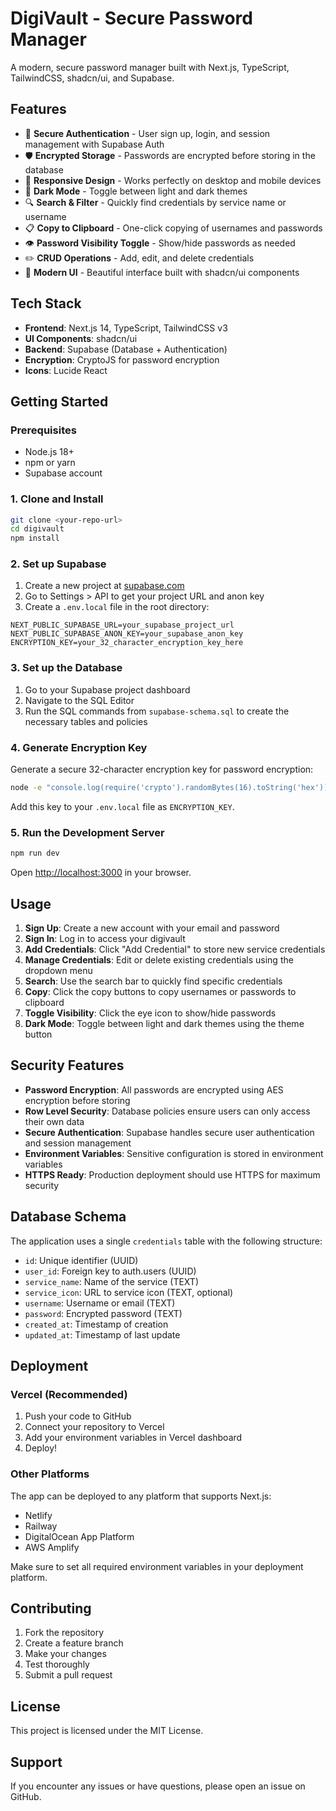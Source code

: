 # DigiVault - Secure Password Manager

A modern, secure password manager built with Next.js, TypeScript, TailwindCSS, shadcn/ui, and Supabase.

## Features

- 🔐 **Secure Authentication** - User sign up, login, and session management with Supabase Auth
- 🛡️ **Encrypted Storage** - Passwords are encrypted before storing in the database
- 📱 **Responsive Design** - Works perfectly on desktop and mobile devices
- 🌙 **Dark Mode** - Toggle between light and dark themes
- 🔍 **Search & Filter** - Quickly find credentials by service name or username
- 📋 **Copy to Clipboard** - One-click copying of usernames and passwords
- 👁️ **Password Visibility Toggle** - Show/hide passwords as needed
- ✏️ **CRUD Operations** - Add, edit, and delete credentials
- 🎨 **Modern UI** - Beautiful interface built with shadcn/ui components

## Tech Stack

- **Frontend**: Next.js 14, TypeScript, TailwindCSS v3
- **UI Components**: shadcn/ui
- **Backend**: Supabase (Database + Authentication)
- **Encryption**: CryptoJS for password encryption
- **Icons**: Lucide React

## Getting Started

### Prerequisites

- Node.js 18+ 
- npm or yarn
- Supabase account

### 1. Clone and Install

```bash
git clone <your-repo-url>
cd digivault
npm install
```

### 2. Set up Supabase

1. Create a new project at [supabase.com](https://supabase.com)
2. Go to Settings > API to get your project URL and anon key
3. Create a `.env.local` file in the root directory:

```env
NEXT_PUBLIC_SUPABASE_URL=your_supabase_project_url
NEXT_PUBLIC_SUPABASE_ANON_KEY=your_supabase_anon_key
ENCRYPTION_KEY=your_32_character_encryption_key_here
```

### 3. Set up the Database

1. Go to your Supabase project dashboard
2. Navigate to the SQL Editor
3. Run the SQL commands from `supabase-schema.sql` to create the necessary tables and policies

### 4. Generate Encryption Key

Generate a secure 32-character encryption key for password encryption:

```bash
node -e "console.log(require('crypto').randomBytes(16).toString('hex'))"
```

Add this key to your `.env.local` file as `ENCRYPTION_KEY`.

### 5. Run the Development Server

```bash
npm run dev
```

Open [http://localhost:3000](http://localhost:3000) in your browser.

## Usage

1. **Sign Up**: Create a new account with your email and password
2. **Sign In**: Log in to access your digivault
3. **Add Credentials**: Click "Add Credential" to store new service credentials
4. **Manage Credentials**: Edit or delete existing credentials using the dropdown menu
5. **Search**: Use the search bar to quickly find specific credentials
6. **Copy**: Click the copy buttons to copy usernames or passwords to clipboard
7. **Toggle Visibility**: Click the eye icon to show/hide passwords
8. **Dark Mode**: Toggle between light and dark themes using the theme button

## Security Features

- **Password Encryption**: All passwords are encrypted using AES encryption before storing
- **Row Level Security**: Database policies ensure users can only access their own data
- **Secure Authentication**: Supabase handles secure user authentication and session management
- **Environment Variables**: Sensitive configuration is stored in environment variables
- **HTTPS Ready**: Production deployment should use HTTPS for maximum security

## Database Schema

The application uses a single `credentials` table with the following structure:

- `id`: Unique identifier (UUID)
- `user_id`: Foreign key to auth.users (UUID)
- `service_name`: Name of the service (TEXT)
- `service_icon`: URL to service icon (TEXT, optional)
- `username`: Username or email (TEXT)
- `password`: Encrypted password (TEXT)
- `created_at`: Timestamp of creation
- `updated_at`: Timestamp of last update

## Deployment

### Vercel (Recommended)

1. Push your code to GitHub
2. Connect your repository to Vercel
3. Add your environment variables in Vercel dashboard
4. Deploy!

### Other Platforms

The app can be deployed to any platform that supports Next.js:
- Netlify
- Railway
- DigitalOcean App Platform
- AWS Amplify

Make sure to set all required environment variables in your deployment platform.

## Contributing

1. Fork the repository
2. Create a feature branch
3. Make your changes
4. Test thoroughly
5. Submit a pull request

## License

This project is licensed under the MIT License.

## Support

If you encounter any issues or have questions, please open an issue on GitHub.